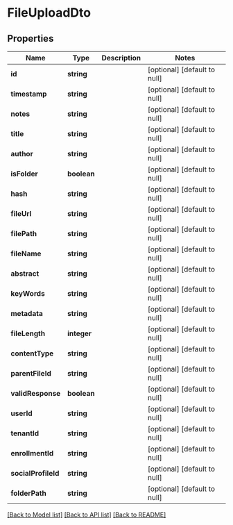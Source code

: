 # FileUploadDto

## Properties
Name | Type | Description | Notes
------------ | ------------- | ------------- | -------------
**id** | **string** |  | [optional] [default to null]
**timestamp** | **string** |  | [optional] [default to null]
**notes** | **string** |  | [optional] [default to null]
**title** | **string** |  | [optional] [default to null]
**author** | **string** |  | [optional] [default to null]
**isFolder** | **boolean** |  | [optional] [default to null]
**hash** | **string** |  | [optional] [default to null]
**fileUrl** | **string** |  | [optional] [default to null]
**filePath** | **string** |  | [optional] [default to null]
**fileName** | **string** |  | [optional] [default to null]
**abstract** | **string** |  | [optional] [default to null]
**keyWords** | **string** |  | [optional] [default to null]
**metadata** | **string** |  | [optional] [default to null]
**fileLength** | **integer** |  | [optional] [default to null]
**contentType** | **string** |  | [optional] [default to null]
**parentFileId** | **string** |  | [optional] [default to null]
**validResponse** | **boolean** |  | [optional] [default to null]
**userId** | **string** |  | [optional] [default to null]
**tenantId** | **string** |  | [optional] [default to null]
**enrollmentId** | **string** |  | [optional] [default to null]
**socialProfileId** | **string** |  | [optional] [default to null]
**folderPath** | **string** |  | [optional] [default to null]

[[Back to Model list]](../README.md#documentation-for-models) [[Back to API list]](../README.md#documentation-for-api-endpoints) [[Back to README]](../README.md)


